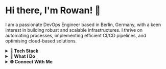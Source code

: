 # Hi there, I'm Rowan! 👋

I am a passionate DevOps Engineer based in Berlin, Germany, with a keen interest in building robust and scalable infrastructures. I thrive on automating processes, implementing efficient CI/CD pipelines, and optimising cloud-based solutions.

<details>
  <summary><b>🔧 Tech Stack</b></summary>

  ### CI/CD
  - GitHub Actions
  - Jenkins

  ### Cloud
  - AWS (API Gateway, EC2, ECR, ECS, EKS, Elasticache, ELB, Kinesis, Lambda, RDS, S3, VPC, WAF)

  ### Containerisation & Orchestration
  - Docker
  - Docker Compose
  - Docker Swarm
  - Kubernetes

  ### Infrastructure as Code
  - Ansible
  - Terraform

  ### Monitoring & Observability
  - Amazon CloudWatch
  - Bugsnag
  - New Relic
  - PagerDuty
  - Slack

  ### Source Control
  - GitHub

  ### Tools
  - Bash / Shell
  - JSON
  - Python
  - YAML
</details>

<details>
  <summary><b>🚀 What I Do</b></summary>

  I specialise in designing, implementing, and maintaining CI/CD pipelines to automate software delivery, ensuring a smooth and efficient development lifecycle. My expertise extends to leveraging cloud technologies to create scalable and resilient infrastructures.
</details>

<details>
  <summary><b>🌐 Connect With Me</b></summary>

  Feel free to connect with me on [LinkedIn](https://www.linkedin.com/in/rowan-dudas/) to discuss all things DevOps, cloud architecture, and technology.
</details>
